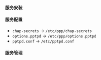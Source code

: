 #### 服务安装

#### 服务配置

* `chap-secrets` -> `/etc/ppp/chap-secrets`
* `options.pptpd` -> `/etc/ppp/options.pptpd`
* `pptpd.conf` -> `/etc/pptpd.conf`

#### 服务管理